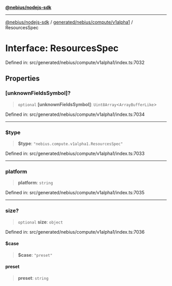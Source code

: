 [**@nebius/nodejs-sdk**](../../../../../README.md)

---

[@nebius/nodejs-sdk](../../../../../README.md) / [generated/nebius/compute/v1alpha1](../README.md) / ResourcesSpec

# Interface: ResourcesSpec

Defined in: src/generated/nebius/compute/v1alpha1/index.ts:7032

## Properties

### \[unknownFieldsSymbol\]?

> `optional` **\[unknownFieldsSymbol\]**: `Uint8Array`\<`ArrayBufferLike`\>

Defined in: src/generated/nebius/compute/v1alpha1/index.ts:7034

---

### $type

> **$type**: `"nebius.compute.v1alpha1.ResourcesSpec"`

Defined in: src/generated/nebius/compute/v1alpha1/index.ts:7033

---

### platform

> **platform**: `string`

Defined in: src/generated/nebius/compute/v1alpha1/index.ts:7035

---

### size?

> `optional` **size**: `object`

Defined in: src/generated/nebius/compute/v1alpha1/index.ts:7036

#### $case

> **$case**: `"preset"`

#### preset

> **preset**: `string`
